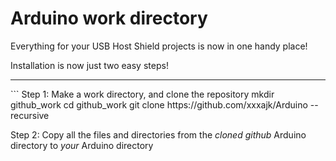 Arduino work directory
=======

Everything for your USB Host Shield projects is now in one handy place!

Installation is now just two easy steps!

<HR>
```
Step 1: Make a work directory, and clone the repository
mkdir github_work
cd github_work
git clone https://github.com/xxxajk/Arduino --recursive

Step 2:
Copy all the files and directories from the _cloned github_ Arduino directory 
to _your_ Arduino directory
```
